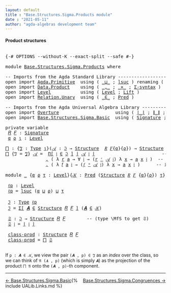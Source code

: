 ```yaml
---
layout: default
title : "Base.Structures.Sigma.Products module"
date : "2021-05-11"
author: "agda-algebras development team"
---
```


#### <a id="product-structures">Product structures</a>

<pre class="Agda">

<a id="205" class="Symbol">{-#</a> <a id="209" class="Keyword">OPTIONS</a> <a id="217" class="Pragma">--without-K</a> <a id="229" class="Pragma">--exact-split</a> <a id="243" class="Pragma">--safe</a> <a id="250" class="Symbol">#-}</a>

<a id="255" class="Keyword">module</a> <a id="262" href="Base.Structures.Sigma.Products.html" class="Module">Base.Structures.Sigma.Products</a> <a id="293" class="Keyword">where</a>

<a id="300" class="Comment">-- Imports from the Agda Standard Library ------------------------------------</a>
<a id="379" class="Keyword">open</a> <a id="384" class="Keyword">import</a> <a id="391" href="Agda.Primitive.html" class="Module">Agda.Primitive</a>  <a id="407" class="Keyword">using</a> <a id="413" class="Symbol">(</a> <a id="415" href="Agda.Primitive.html#810" class="Primitive Operator">_⊔_</a> <a id="419" class="Symbol">;</a> <a id="421" href="Agda.Primitive.html#780" class="Primitive">lsuc</a> <a id="426" class="Symbol">)</a> <a id="428" class="Keyword">renaming</a> <a id="437" class="Symbol">(</a> <a id="439" href="Agda.Primitive.html#326" class="Primitive">Set</a> <a id="443" class="Symbol">to</a> <a id="446" class="Primitive">Type</a> <a id="451" class="Symbol">)</a>
<a id="453" class="Keyword">open</a> <a id="458" class="Keyword">import</a> <a id="465" href="Data.Product.html" class="Module">Data.Product</a>    <a id="481" class="Keyword">using</a> <a id="487" class="Symbol">(</a> <a id="489" href="Agda.Builtin.Sigma.html#236" class="InductiveConstructor Operator">_,_</a> <a id="493" class="Symbol">;</a> <a id="495" href="Data.Product.html#1167" class="Function Operator">_×_</a> <a id="499" class="Symbol">;</a> <a id="501" href="Data.Product.html#916" class="Function">Σ-syntax</a> <a id="510" class="Symbol">)</a>
<a id="512" class="Keyword">open</a> <a id="517" class="Keyword">import</a> <a id="524" href="Level.html" class="Module">Level</a>           <a id="540" class="Keyword">using</a> <a id="546" class="Symbol">(</a> <a id="548" href="Agda.Primitive.html#597" class="Postulate">Level</a> <a id="554" class="Symbol">;</a> <a id="556" href="Level.html#400" class="Record">Lift</a> <a id="561" class="Symbol">)</a>
<a id="563" class="Keyword">open</a> <a id="568" class="Keyword">import</a> <a id="575" href="Relation.Unary.html" class="Module">Relation.Unary</a>  <a id="591" class="Keyword">using</a> <a id="597" class="Symbol">(</a> <a id="599" href="Relation.Unary.html#1523" class="Function Operator">_∈_</a> <a id="603" class="Symbol">;</a> <a id="605" href="Relation.Unary.html#1101" class="Function">Pred</a> <a id="610" class="Symbol">)</a>

<a id="613" class="Comment">-- Imports from the Agda Universal Algebra Library ---------------------------</a>
<a id="692" class="Keyword">open</a> <a id="697" class="Keyword">import</a> <a id="704" href="Overture.html" class="Module">Overture</a>                     <a id="733" class="Keyword">using</a> <a id="739" class="Symbol">(</a> <a id="741" href="Overture.Basic.html#4326" class="Function Operator">∣_∣</a> <a id="745" class="Symbol">;</a> <a id="747" href="Overture.Basic.html#4364" class="Function Operator">∥_∥</a> <a id="751" class="Symbol">;</a> <a id="753" href="Overture.Basic.html#5932" class="Function">Π</a> <a id="755" class="Symbol">;</a> <a id="757" href="Overture.Basic.html#6012" class="Function">Π-syntax</a> <a id="766" class="Symbol">)</a>
<a id="768" class="Keyword">open</a> <a id="773" class="Keyword">import</a> <a id="780" href="Base.Structures.Sigma.Basic.html" class="Module">Base.Structures.Sigma.Basic</a>  <a id="809" class="Keyword">using</a> <a id="815" class="Symbol">(</a> <a id="817" href="Base.Structures.Sigma.Basic.html#1203" class="Function">Signature</a> <a id="827" class="Symbol">;</a> <a id="829" href="Base.Structures.Sigma.Basic.html#1350" class="Function">Structure</a> <a id="839" class="Symbol">;</a> <a id="841" href="Base.Structures.Sigma.Basic.html#2494" class="Function Operator">_ʳ_</a> <a id="845" class="Symbol">;</a> <a id="847" href="Base.Structures.Sigma.Basic.html#2590" class="Function Operator">_ᵒ_</a> <a id="851" class="Symbol">)</a>

<a id="854" class="Keyword">private</a> <a id="862" class="Keyword">variable</a>
 <a id="872" href="Base.Structures.Sigma.Products.html#872" class="Generalizable">𝑅</a> <a id="874" href="Base.Structures.Sigma.Products.html#874" class="Generalizable">𝐹</a> <a id="876" class="Symbol">:</a> <a id="878" href="Base.Structures.Sigma.Basic.html#1203" class="Function">Signature</a>
 <a id="889" href="Base.Structures.Sigma.Products.html#889" class="Generalizable">α</a> <a id="891" href="Base.Structures.Sigma.Products.html#891" class="Generalizable">ρ</a> <a id="893" href="Base.Structures.Sigma.Products.html#893" class="Generalizable">ι</a> <a id="895" class="Symbol">:</a> <a id="897" href="Agda.Primitive.html#597" class="Postulate">Level</a>

<a id="⨅"></a><a id="904" href="Base.Structures.Sigma.Products.html#904" class="Function">⨅</a> <a id="906" class="Symbol">:</a> <a id="908" class="Symbol">{</a><a id="909" href="Base.Structures.Sigma.Products.html#909" class="Bound">ℑ</a> <a id="911" class="Symbol">:</a> <a id="913" href="Base.Structures.Sigma.Products.html#446" class="Primitive">Type</a> <a id="918" href="Base.Structures.Sigma.Products.html#893" class="Generalizable">ι</a><a id="919" class="Symbol">}(</a><a id="921" href="Base.Structures.Sigma.Products.html#921" class="Bound">𝒜</a> <a id="923" class="Symbol">:</a> <a id="925" href="Base.Structures.Sigma.Products.html#909" class="Bound">ℑ</a> <a id="927" class="Symbol">→</a> <a id="929" href="Base.Structures.Sigma.Basic.html#1350" class="Function">Structure</a>  <a id="940" href="Base.Structures.Sigma.Products.html#872" class="Generalizable">𝑅</a> <a id="942" href="Base.Structures.Sigma.Products.html#874" class="Generalizable">𝐹</a><a id="943" class="Symbol">{</a><a id="944" href="Base.Structures.Sigma.Products.html#889" class="Generalizable">α</a><a id="945" class="Symbol">}{</a><a id="947" href="Base.Structures.Sigma.Products.html#891" class="Generalizable">ρ</a><a id="948" class="Symbol">})</a> <a id="951" class="Symbol">→</a> <a id="953" href="Base.Structures.Sigma.Basic.html#1350" class="Function">Structure</a> <a id="963" href="Base.Structures.Sigma.Products.html#872" class="Generalizable">𝑅</a> <a id="965" href="Base.Structures.Sigma.Products.html#874" class="Generalizable">𝐹</a> <a id="967" class="Symbol">{</a><a id="968" href="Base.Structures.Sigma.Products.html#889" class="Generalizable">α</a> <a id="970" href="Agda.Primitive.html#810" class="Primitive Operator">⊔</a> <a id="972" href="Base.Structures.Sigma.Products.html#893" class="Generalizable">ι</a><a id="973" class="Symbol">}</a> <a id="975" class="Symbol">{</a><a id="976" href="Base.Structures.Sigma.Products.html#891" class="Generalizable">ρ</a> <a id="978" href="Agda.Primitive.html#810" class="Primitive Operator">⊔</a> <a id="980" href="Base.Structures.Sigma.Products.html#893" class="Generalizable">ι</a><a id="981" class="Symbol">}</a>
<a id="983" href="Base.Structures.Sigma.Products.html#904" class="Function">⨅</a> <a id="985" class="Symbol">{</a><a id="986" class="Argument">ℑ</a> <a id="988" class="Symbol">=</a> <a id="990" href="Base.Structures.Sigma.Products.html#990" class="Bound">ℑ</a><a id="991" class="Symbol">}</a> <a id="993" href="Base.Structures.Sigma.Products.html#993" class="Bound">𝒜</a> <a id="995" class="Symbol">=</a>  <a id="998" href="Overture.Basic.html#6012" class="Function">Π[</a> <a id="1001" href="Base.Structures.Sigma.Products.html#1001" class="Bound">𝔦</a> <a id="1003" href="Overture.Basic.html#6012" class="Function">∈</a> <a id="1005" href="Base.Structures.Sigma.Products.html#990" class="Bound">ℑ</a> <a id="1007" href="Overture.Basic.html#6012" class="Function">]</a> <a id="1009" href="Overture.Basic.html#4326" class="Function Operator">∣</a> <a id="1011" href="Base.Structures.Sigma.Products.html#993" class="Bound">𝒜</a> <a id="1013" href="Base.Structures.Sigma.Products.html#1001" class="Bound">𝔦</a> <a id="1015" href="Overture.Basic.html#4326" class="Function Operator">∣</a>                         <a id="1041" class="Comment">-- domain of the product structure</a>
               <a id="1091" href="Agda.Builtin.Sigma.html#236" class="InductiveConstructor Operator">,</a> <a id="1093" class="Symbol">(</a> <a id="1095" class="Symbol">λ</a> <a id="1097" href="Base.Structures.Sigma.Products.html#1097" class="Bound">r</a> <a id="1099" href="Base.Structures.Sigma.Products.html#1099" class="Bound">a</a> <a id="1101" class="Symbol">→</a> <a id="1103" class="Symbol">∀</a> <a id="1105" href="Base.Structures.Sigma.Products.html#1105" class="Bound">𝔦</a> <a id="1107" class="Symbol">→</a> <a id="1109" class="Symbol">(</a><a id="1110" href="Base.Structures.Sigma.Products.html#1097" class="Bound">r</a> <a id="1112" href="Base.Structures.Sigma.Basic.html#2494" class="Function Operator">ʳ</a> <a id="1114" href="Base.Structures.Sigma.Products.html#993" class="Bound">𝒜</a> <a id="1116" href="Base.Structures.Sigma.Products.html#1105" class="Bound">𝔦</a><a id="1117" class="Symbol">)</a> <a id="1119" class="Symbol">λ</a> <a id="1121" href="Base.Structures.Sigma.Products.html#1121" class="Bound">x</a> <a id="1123" class="Symbol">→</a> <a id="1125" href="Base.Structures.Sigma.Products.html#1099" class="Bound">a</a> <a id="1127" href="Base.Structures.Sigma.Products.html#1121" class="Bound">x</a> <a id="1129" href="Base.Structures.Sigma.Products.html#1105" class="Bound">𝔦</a> <a id="1131" class="Symbol">)</a>  <a id="1134" class="Comment">-- interpretations of relations</a>
               <a id="1181" href="Agda.Builtin.Sigma.html#236" class="InductiveConstructor Operator">,</a> <a id="1183" class="Symbol">(</a> <a id="1185" class="Symbol">λ</a> <a id="1187" href="Base.Structures.Sigma.Products.html#1187" class="Bound">𝑓</a> <a id="1189" href="Base.Structures.Sigma.Products.html#1189" class="Bound">a</a> <a id="1191" href="Base.Structures.Sigma.Products.html#1191" class="Bound">𝔦</a> <a id="1193" class="Symbol">→</a> <a id="1195" class="Symbol">(</a><a id="1196" href="Base.Structures.Sigma.Products.html#1187" class="Bound">𝑓</a> <a id="1198" href="Base.Structures.Sigma.Basic.html#2590" class="Function Operator">ᵒ</a> <a id="1200" href="Base.Structures.Sigma.Products.html#993" class="Bound">𝒜</a> <a id="1202" href="Base.Structures.Sigma.Products.html#1191" class="Bound">𝔦</a><a id="1203" class="Symbol">)</a> <a id="1205" class="Symbol">λ</a> <a id="1207" href="Base.Structures.Sigma.Products.html#1207" class="Bound">x</a> <a id="1209" class="Symbol">→</a> <a id="1211" href="Base.Structures.Sigma.Products.html#1189" class="Bound">a</a> <a id="1213" href="Base.Structures.Sigma.Products.html#1207" class="Bound">x</a> <a id="1215" href="Base.Structures.Sigma.Products.html#1191" class="Bound">𝔦</a> <a id="1217" class="Symbol">)</a>      <a id="1224" class="Comment">-- interpretations of  operations</a>

<a id="1259" class="Keyword">module</a> <a id="1266" href="Base.Structures.Sigma.Products.html#1266" class="Module">_</a> <a id="1268" class="Symbol">{</a><a id="1269" href="Base.Structures.Sigma.Products.html#1269" class="Bound">α</a> <a id="1271" href="Base.Structures.Sigma.Products.html#1271" class="Bound">ρ</a> <a id="1273" href="Base.Structures.Sigma.Products.html#1273" class="Bound">τ</a> <a id="1275" class="Symbol">:</a> <a id="1277" href="Agda.Primitive.html#597" class="Postulate">Level</a><a id="1282" class="Symbol">}{</a><a id="1284" href="Base.Structures.Sigma.Products.html#1284" class="Bound">𝒦</a> <a id="1286" class="Symbol">:</a> <a id="1288" href="Relation.Unary.html#1101" class="Function">Pred</a> <a id="1293" class="Symbol">(</a><a id="1294" href="Base.Structures.Sigma.Basic.html#1350" class="Function">Structure</a> <a id="1304" href="Base.Structures.Sigma.Products.html#872" class="Generalizable">𝑅</a> <a id="1306" href="Base.Structures.Sigma.Products.html#874" class="Generalizable">𝐹</a> <a id="1308" class="Symbol">{</a><a id="1309" href="Base.Structures.Sigma.Products.html#1269" class="Bound">α</a><a id="1310" class="Symbol">}{</a><a id="1312" href="Base.Structures.Sigma.Products.html#1271" class="Bound">ρ</a><a id="1313" class="Symbol">})</a> <a id="1316" href="Base.Structures.Sigma.Products.html#1273" class="Bound">τ</a><a id="1317" class="Symbol">}</a> <a id="1319" class="Keyword">where</a>

 <a id="1327" href="Base.Structures.Sigma.Products.html#1327" class="Function">ℓp</a> <a id="1330" class="Symbol">:</a> <a id="1332" href="Agda.Primitive.html#597" class="Postulate">Level</a>
 <a id="1339" href="Base.Structures.Sigma.Products.html#1327" class="Function">ℓp</a> <a id="1342" class="Symbol">=</a> <a id="1344" href="Agda.Primitive.html#780" class="Primitive">lsuc</a> <a id="1349" class="Symbol">(</a><a id="1350" href="Base.Structures.Sigma.Products.html#1269" class="Bound">α</a> <a id="1352" href="Agda.Primitive.html#810" class="Primitive Operator">⊔</a> <a id="1354" href="Base.Structures.Sigma.Products.html#1271" class="Bound">ρ</a><a id="1355" class="Symbol">)</a> <a id="1357" href="Agda.Primitive.html#810" class="Primitive Operator">⊔</a> <a id="1359" href="Base.Structures.Sigma.Products.html#1273" class="Bound">τ</a>

 <a id="1363" href="Base.Structures.Sigma.Products.html#1363" class="Function">ℑ</a> <a id="1365" class="Symbol">:</a> <a id="1367" href="Base.Structures.Sigma.Products.html#446" class="Primitive">Type</a> <a id="1372" href="Base.Structures.Sigma.Products.html#1327" class="Function">ℓp</a>
 <a id="1376" href="Base.Structures.Sigma.Products.html#1363" class="Function">ℑ</a> <a id="1378" class="Symbol">=</a> <a id="1380" href="Data.Product.html#916" class="Function">Σ[</a> <a id="1383" href="Base.Structures.Sigma.Products.html#1383" class="Bound">𝑨</a> <a id="1385" href="Data.Product.html#916" class="Function">∈</a> <a id="1387" href="Base.Structures.Sigma.Basic.html#1350" class="Function">Structure</a> <a id="1397" href="Base.Structures.Sigma.Products.html#1304" class="Bound">𝑅</a> <a id="1399" href="Base.Structures.Sigma.Products.html#1306" class="Bound">𝐹</a> <a id="1401" href="Data.Product.html#916" class="Function">]</a> <a id="1403" class="Symbol">(</a><a id="1404" href="Base.Structures.Sigma.Products.html#1383" class="Bound">𝑨</a> <a id="1406" href="Relation.Unary.html#1523" class="Function Operator">∈</a> <a id="1408" href="Base.Structures.Sigma.Products.html#1284" class="Bound">𝒦</a><a id="1409" class="Symbol">)</a>

 <a id="1413" href="Base.Structures.Sigma.Products.html#1413" class="Function">𝔖</a> <a id="1415" class="Symbol">:</a> <a id="1417" href="Base.Structures.Sigma.Products.html#1363" class="Function">ℑ</a> <a id="1419" class="Symbol">→</a> <a id="1421" href="Base.Structures.Sigma.Basic.html#1350" class="Function">Structure</a> <a id="1431" href="Base.Structures.Sigma.Products.html#1304" class="Bound">𝑅</a> <a id="1433" href="Base.Structures.Sigma.Products.html#1306" class="Bound">𝐹</a>        <a id="1442" class="Comment">-- (type \MfS to get 𝔖)</a>
 <a id="1467" href="Base.Structures.Sigma.Products.html#1413" class="Function">𝔖</a> <a id="1469" href="Base.Structures.Sigma.Products.html#1469" class="Bound">𝔦</a> <a id="1471" class="Symbol">=</a> <a id="1473" href="Overture.Basic.html#4326" class="Function Operator">∣</a> <a id="1475" href="Base.Structures.Sigma.Products.html#1469" class="Bound">𝔦</a> <a id="1477" href="Overture.Basic.html#4326" class="Function Operator">∣</a>

 <a id="1481" href="Base.Structures.Sigma.Products.html#1481" class="Function">class-prod</a> <a id="1492" class="Symbol">:</a> <a id="1494" href="Base.Structures.Sigma.Basic.html#1350" class="Function">Structure</a> <a id="1504" href="Base.Structures.Sigma.Products.html#1304" class="Bound">𝑅</a> <a id="1506" href="Base.Structures.Sigma.Products.html#1306" class="Bound">𝐹</a>
 <a id="1509" href="Base.Structures.Sigma.Products.html#1481" class="Function">class-prod</a> <a id="1520" class="Symbol">=</a> <a id="1522" href="Base.Structures.Sigma.Products.html#904" class="Function">⨅</a> <a id="1524" href="Base.Structures.Sigma.Products.html#1413" class="Function">𝔖</a>

</pre>

If `p : 𝑨 ∈ 𝒦`, we view the pair `(𝑨 , p) ∈ ℑ` as an *index* over the class, so we can think of `𝔄 (𝑨 , p)` (which is simply `𝑨`) as the projection of the product `⨅ 𝔄` onto the `(𝑨 , p)`-th component.

--------------------------------

<span style="float:left;">[← Base.Structures.Sigma.Basic](Base.Structures.Sigma.Basic.html)</span>
<span style="float:right;">[Base.Structures.Sigma.Congruences →](Base.Structures.Sigma.Congruences.html)</span>

{% include UALib.Links.md %}
